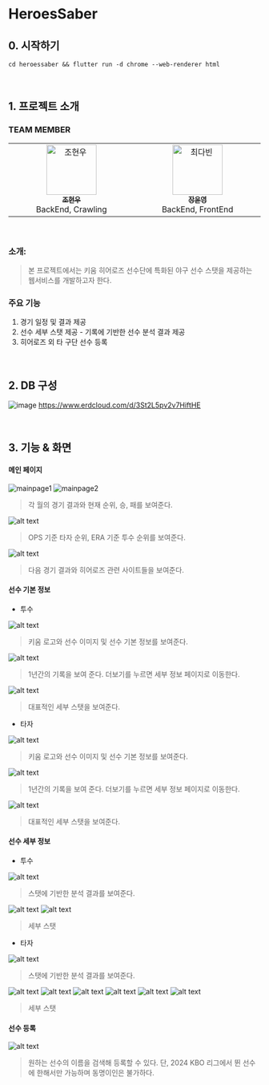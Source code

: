 # HeroesSaber

## 0. 시작하기
`cd heroessaber && flutter run -d chrome --web-renderer html `

</br>

## 1. 프로젝트 소개
### TEAM MEMBER
<table>
  <tbody>
    <tr>
      <td align="center"  width="16.66%"><a href="https://github.com/Johyeonwoooooooo"><img src="https://avatars.githubusercontent.com/u/130330546?v=4" width="100px;" alt="조현우"/><br /><sub><b>조현우</b></sub></a><br />BackEnd, Crawling</td>
        <td align="center"  width="16.66%"><a href="https://github.com/dabeann"><img src="https://avatars.githubusercontent.com/u/129532144?v=4" width="100px;" alt="최다빈"/><br /><sub><b>장윤영</b></sub></a><br />BackEnd, FrontEnd</td>
  </tbody>
</table>

</br>

### 소개: 
> 본 프로젝트에서는 키움 히어로즈 선수단에 특화된 야구 선수 스탯을 제공하는 웹서비스를 개발하고자 한다.

### 주요 기능
1. 경기 일정 및 결과 제공
2. 선수 세부 스탯 제공 - 기록에 기반한 선수 분석 결과 제공
3. 히어로즈 외 타 구단 선수 등록

</br>

## 2. DB 구성
![image](assets/image.png)
https://www.erdcloud.com/d/3St2L5pv2v7HiftHE

</br>

## 3. 기능 & 화면
#### 메인 페이지
![mainpage1](assets/image-1.png)
![mainpage2](assets/image-2.png)
> 각 월의 경기 결과와 현재 순위, 승, 패를 보여준다.

![alt text](assets/image-3.png)
> OPS 기준 타자 순위, ERA 기준 투수 순위를 보여준다.

![alt text](assets/image-4.png)
> 다음 경기 결과와 히어로즈 관련 사이트들을 보여준다.

#### 선수 기본 정보

- 투수

![alt text](assets/image-6.png)
> 키움 로고와 선수 이미지 및 선수 기본 정보를 보여준다.

![alt text](assets/image-7.png)
> 1년간의 기록을 보여 준다. 더보기를 누르면 세부 정보 페이지로 이동한다.

![alt text](assets/image-8.png)
> 대표적인 세부 스탯을 보여준다.

- 타자

![alt text](assets/image-15.png)
> 키움 로고와 선수 이미지 및 선수 기본 정보를 보여준다.

![alt text](assets/image-16.png)
> 1년간의 기록을 보여 준다. 더보기를 누르면 세부 정보 페이지로 이동한다.

![alt text](assets/image-17.png)
> 대표적인 세부 스탯을 보여준다.

#### 선수 세부 정보
- 투수

![alt text](assets/image-9.png)
> 스탯에 기반한 분석 결과를 보여준다.

![alt text](assets/image-10.png)
![alt text](assets/image-11.png)
> 세부 스탯

- 타자

![alt text](assets/image-18.png)
> 스탯에 기반한 분석 결과를 보여준다.

![alt text](assets/image-19.png)
![alt text](assets/image-20.png)
![alt text](assets/image-21.png)
![alt text](assets/image-22.png)
![alt text](assets/image-23.png)
![alt text](assets/image-24.png)
> 세부 스탯

#### 선수 등록
![alt text](assets/image-12.png)
> 원하는 선수의 이름을 검색해 등록할 수 있다. 단, 2024 KBO 리그에서 뛴 선수에 한해서만 가능하며 동명이인은 불가하다.